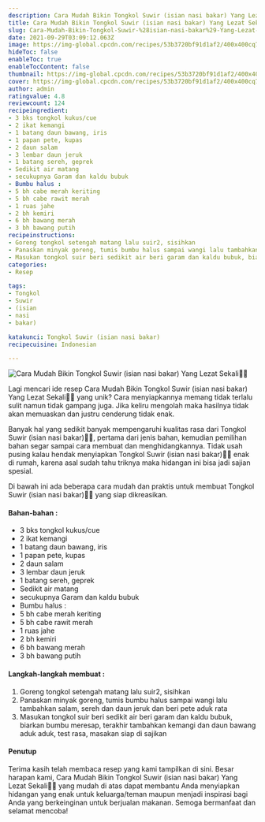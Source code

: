 ```yaml
---
description: Cara Mudah Bikin Tongkol Suwir (isian nasi bakar) Yang Lezat Sekali"
title: Cara Mudah Bikin Tongkol Suwir (isian nasi bakar) Yang Lezat Sekali
slug: Cara-Mudah-Bikin-Tongkol-Suwir-%28isian-nasi-bakar%29-Yang-Lezat-Sekali
date: 2021-09-29T03:09:12.063Z
image: https://img-global.cpcdn.com/recipes/53b3720bf91d1af2/400x400cq70/photo.jpg
hideToc: false
enableToc: true
enableTocContent: false
thumbnail: https://img-global.cpcdn.com/recipes/53b3720bf91d1af2/400x400cq70/photo.jpg
cover: https://img-global.cpcdn.com/recipes/53b3720bf91d1af2/400x400cq70/photo.jpg
author: admin
ratingvalue: 4.8
reviewcount: 124
recipeingredient:
- 3 bks tongkol kukus/cue
- 2 ikat kemangi
- 1 batang daun bawang, iris
- 1 papan pete, kupas
- 2 daun salam
- 3 lembar daun jeruk
- 1 batang sereh, geprek
- Sedikit air matang
- secukupnya Garam dan kaldu bubuk
- Bumbu halus :
- 5 bh cabe merah keriting
- 5 bh cabe rawit merah
- 1 ruas jahe
- 2 bh kemiri
- 6 bh bawang merah
- 3 bh bawang putih
recipeinstructions:
- Goreng tongkol setengah matang lalu suir2, sisihkan
- Panaskan minyak goreng, tumis bumbu halus sampai wangi lalu tambahkan salam, sereh dan daun jeruk dan beri pete aduk rata
- Masukan tongkol suir beri sedikit air beri garam dan kaldu bubuk, biarkan bumbu meresap, terakhir tambahkan kemangi dan daun bawang aduk aduk, test rasa, masakan siap di sajikan
categories:
- Resep

tags:
- Tongkol
- Suwir
- (isian
- nasi
- bakar)

katakunci: Tongkol Suwir (isian nasi bakar)
recipecuisine: Indonesian

---
```


![Cara Mudah Bikin Tongkol Suwir (isian nasi bakar) Yang Lezat Sekali👩‍🍳](https://img-global.cpcdn.com/recipes/53b3720bf91d1af2/400x400cq70/photo.jpg)

Lagi mencari ide resep Cara Mudah Bikin Tongkol Suwir (isian nasi bakar) Yang Lezat Sekali👩‍🍳 yang unik? Cara menyiapkannya memang tidak terlalu sulit namun tidak gampang juga. Jika keliru mengolah maka hasilnya tidak akan memuaskan dan justru cenderung tidak enak.

Banyak hal yang sedikit banyak mempengaruhi kualitas rasa dari Tongkol Suwir (isian nasi bakar)👩‍🍳, pertama dari jenis bahan, kemudian pemilihan bahan segar sampai cara membuat dan menghidangkannya. Tidak usah pusing kalau hendak menyiapkan Tongkol Suwir (isian nasi bakar)👩‍🍳 enak di rumah, karena asal sudah tahu triknya maka hidangan ini bisa jadi sajian spesial.

Di bawah ini ada beberapa cara mudah dan praktis untuk membuat Tongkol Suwir (isian nasi bakar)👩‍🍳 yang siap dikreasikan.

<!--inarticleads1-->

#### Bahan-bahan :

- 3 bks tongkol kukus/cue
- 2 ikat kemangi
- 1 batang daun bawang, iris
- 1 papan pete, kupas
- 2 daun salam
- 3 lembar daun jeruk
- 1 batang sereh, geprek
- Sedikit air matang
- secukupnya Garam dan kaldu bubuk
- Bumbu halus :
- 5 bh cabe merah keriting
- 5 bh cabe rawit merah
- 1 ruas jahe
- 2 bh kemiri
- 6 bh bawang merah
- 3 bh bawang putih

<!--inarticleads2-->

#### Langkah-langkah membuat :

1. Goreng tongkol setengah matang lalu suir2, sisihkan
1. Panaskan minyak goreng, tumis bumbu halus sampai wangi lalu tambahkan salam, sereh dan daun jeruk dan beri pete aduk rata
1. Masukan tongkol suir beri sedikit air beri garam dan kaldu bubuk, biarkan bumbu meresap, terakhir tambahkan kemangi dan daun bawang aduk aduk, test rasa, masakan siap di sajikan

#### Penutup

Terima kasih telah membaca resep yang kami tampilkan di sini. Besar harapan kami, Cara Mudah Bikin Tongkol Suwir (isian nasi bakar) Yang Lezat Sekali👩‍🍳 yang mudah di atas dapat membantu Anda menyiapkan hidangan yang enak untuk keluarga/teman maupun menjadi inspirasi bagi Anda yang berkeinginan untuk berjualan makanan. Semoga bermanfaat dan selamat mencoba!